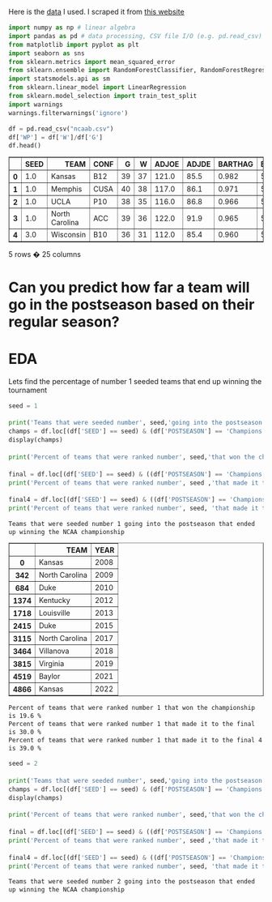 Here is the [data](https://www.kaggle.com/datasets/garrettspringer/ncaa-basketball) I used. I scraped it from [this website](https://barttorvik.com/#)

```python
import numpy as np # linear algebra
import pandas as pd # data processing, CSV file I/O (e.g. pd.read_csv)
from matplotlib import pyplot as plt
import seaborn as sns
from sklearn.metrics import mean_squared_error
from sklearn.ensemble import RandomForestClassifier, RandomForestRegressor
import statsmodels.api as sm
from sklearn.linear_model import LinearRegression
from sklearn.model_selection import train_test_split
import warnings
warnings.filterwarnings('ignore')
```

```python
df = pd.read_csv("ncaab.csv")
df['WP'] = df['W']/df['G']
df.head()
```

<table border="1" class="dataframe">
  <thead>
    <tr style="text-align: right;">
      <th></th>
      <th>SEED</th>
      <th>TEAM</th>
      <th>CONF</th>
      <th>G</th>
      <th>W</th>
      <th>ADJOE</th>
      <th>ADJDE</th>
      <th>BARTHAG</th>
      <th>EFG_O</th>
      <th>EFG_D</th>
      <th>...</th>
      <th>FTRD</th>
      <th>2P_O</th>
      <th>2P_D</th>
      <th>3P_O</th>
      <th>3P_D</th>
      <th>ADJ_T</th>
      <th>WAB</th>
      <th>POSTSEASON</th>
      <th>YEAR</th>
      <th>WP</th>
    </tr>
  </thead>
  <tbody>
    <tr>
      <th>0</th>
      <td>1.0</td>
      <td>Kansas</td>
      <td>B12</td>
      <td>39</td>
      <td>37</td>
      <td>121.0</td>
      <td>85.5</td>
      <td>0.982</td>
      <td>56.6</td>
      <td>44.3</td>
      <td>...</td>
      <td>31.0</td>
      <td>55.4</td>
      <td>41.2</td>
      <td>39.7</td>
      <td>32.8</td>
      <td>68.6</td>
      <td>9.93</td>
      <td>Champions</td>
      <td>2008</td>
      <td>0.948718</td>
    </tr>
    <tr>
      <th>1</th>
      <td>1.0</td>
      <td>Memphis</td>
      <td>CUSA</td>
      <td>40</td>
      <td>38</td>
      <td>117.0</td>
      <td>86.1</td>
      <td>0.971</td>
      <td>52.7</td>
      <td>43.4</td>
      <td>...</td>
      <td>31.7</td>
      <td>52.9</td>
      <td>42.6</td>
      <td>34.9</td>
      <td>30.2</td>
      <td>70.2</td>
      <td>8.95</td>
      <td>2ND</td>
      <td>2008</td>
      <td>0.950000</td>
    </tr>
    <tr>
      <th>2</th>
      <td>1.0</td>
      <td>UCLA</td>
      <td>P10</td>
      <td>38</td>
      <td>35</td>
      <td>116.0</td>
      <td>86.8</td>
      <td>0.966</td>
      <td>52.2</td>
      <td>46.5</td>
      <td>...</td>
      <td>25.6</td>
      <td>52.4</td>
      <td>45.4</td>
      <td>34.4</td>
      <td>32.9</td>
      <td>66.1</td>
      <td>10.80</td>
      <td>F4</td>
      <td>2008</td>
      <td>0.921053</td>
    </tr>
    <tr>
      <th>3</th>
      <td>1.0</td>
      <td>North Carolina</td>
      <td>ACC</td>
      <td>39</td>
      <td>36</td>
      <td>122.0</td>
      <td>91.9</td>
      <td>0.965</td>
      <td>53.0</td>
      <td>48.2</td>
      <td>...</td>
      <td>25.7</td>
      <td>52.1</td>
      <td>47.8</td>
      <td>37.2</td>
      <td>32.6</td>
      <td>74.7</td>
      <td>11.90</td>
      <td>F4</td>
      <td>2008</td>
      <td>0.923077</td>
    </tr>
    <tr>
      <th>4</th>
      <td>3.0</td>
      <td>Wisconsin</td>
      <td>B10</td>
      <td>36</td>
      <td>31</td>
      <td>112.0</td>
      <td>85.4</td>
      <td>0.960</td>
      <td>50.6</td>
      <td>43.4</td>
      <td>...</td>
      <td>25.4</td>
      <td>49.3</td>
      <td>41.7</td>
      <td>35.6</td>
      <td>31.3</td>
      <td>63.1</td>
      <td>8.38</td>
      <td>S16</td>
      <td>2008</td>
      <td>0.861111</td>
    </tr>
  </tbody>
</table>
<p>5 rows � 25 columns</p>
</div>

# Can you predict how far a team will go in the postseason based on their regular season?

# EDA

Lets find the percentage of number 1 seeded teams that end up winning the tournament

```python
seed = 1

print('Teams that were seeded number', seed,'going into the postseason that ended up winning the NCAA championship')
champs = df.loc[(df['SEED'] == seed) & (df['POSTSEASON'] == 'Champions')][['TEAM', 'YEAR']].sort_values(by='YEAR')
display(champs)

print('Percent of teams that were ranked number', seed,'that won the championship is', round(champs["TEAM"].count()/df.loc[(df['SEED'] == seed)]['TEAM'].count(), 3)*100, '%')

final = df.loc[(df['SEED'] == seed) & ((df['POSTSEASON'] == 'Champions') | (df['POSTSEASON'] == '2ND'))][['TEAM', 'YEAR', 'POSTSEASON']].sort_values(by='YEAR')
print('Percent of teams that were ranked number', seed ,'that made it to the final is', round(final["TEAM"].count()/df.loc[(df['SEED'] == seed)]['TEAM'].count(), 1)*100, '%')

final4 = df.loc[(df['SEED'] == seed) & ((df['POSTSEASON'] == 'Champions') | (df['POSTSEASON'] == '2ND') | (df['POSTSEASON'] == 'F4'))][['TEAM', 'YEAR', 'POSTSEASON']].sort_values(by='YEAR')
print('Percent of teams that were ranked number', seed, 'that made it to the final 4 is', round(final4["TEAM"].count()/df.loc[(df['SEED'] == seed)]['TEAM'].count(), 2)*100, '%')
```

    Teams that were seeded number 1 going into the postseason that ended up winning the NCAA championship

<table border="1" class="dataframe">
  <thead>
    <tr style="text-align: right;">
      <th></th>
      <th>TEAM</th>
      <th>YEAR</th>
    </tr>
  </thead>
  <tbody>
    <tr>
      <th>0</th>
      <td>Kansas</td>
      <td>2008</td>
    </tr>
    <tr>
      <th>342</th>
      <td>North Carolina</td>
      <td>2009</td>
    </tr>
    <tr>
      <th>684</th>
      <td>Duke</td>
      <td>2010</td>
    </tr>
    <tr>
      <th>1374</th>
      <td>Kentucky</td>
      <td>2012</td>
    </tr>
    <tr>
      <th>1718</th>
      <td>Louisville</td>
      <td>2013</td>
    </tr>
    <tr>
      <th>2415</th>
      <td>Duke</td>
      <td>2015</td>
    </tr>
    <tr>
      <th>3115</th>
      <td>North Carolina</td>
      <td>2017</td>
    </tr>
    <tr>
      <th>3464</th>
      <td>Villanova</td>
      <td>2018</td>
    </tr>
    <tr>
      <th>3815</th>
      <td>Virginia</td>
      <td>2019</td>
    </tr>
    <tr>
      <th>4519</th>
      <td>Baylor</td>
      <td>2021</td>
    </tr>
    <tr>
      <th>4866</th>
      <td>Kansas</td>
      <td>2022</td>
    </tr>
  </tbody>
</table>
</div>

    Percent of teams that were ranked number 1 that won the championship is 19.6 %
    Percent of teams that were ranked number 1 that made it to the final is 30.0 %
    Percent of teams that were ranked number 1 that made it to the final 4 is 39.0 %

```python
seed = 2

print('Teams that were seeded number', seed,'going into the postseason that ended up winning the NCAA championship')
champs = df.loc[(df['SEED'] == seed) & (df['POSTSEASON'] == 'Champions')][['TEAM', 'YEAR']].sort_values(by='YEAR')
display(champs)

print('Percent of teams that were ranked number', seed,'that won the championship is', round(champs["TEAM"].count()/df.loc[(df['SEED'] == seed)]['TEAM'].count(), 3)*100, '%')

final = df.loc[(df['SEED'] == seed) & ((df['POSTSEASON'] == 'Champions') | (df['POSTSEASON'] == '2ND'))][['TEAM', 'YEAR', 'POSTSEASON']].sort_values(by='YEAR')
print('Percent of teams that were ranked number', seed ,'that made it to the final is', round(final["TEAM"].count()/df.loc[(df['SEED'] == seed)]['TEAM'].count(), 3)*100, '%')

final4 = df.loc[(df['SEED'] == seed) & ((df['POSTSEASON'] == 'Champions') | (df['POSTSEASON'] == '2ND') | (df['POSTSEASON'] == 'F4'))][['TEAM', 'YEAR', 'POSTSEASON']].sort_values(by='YEAR')
print('Percent of teams that were ranked number', seed, 'that made it to the final 4 is', round(final4["TEAM"].count()/df.loc[(df['SEED'] == seed)]['TEAM'].count(), 3)*100, '%')
```

    Teams that were seeded number 2 going into the postseason that ended up winning the NCAA championship

<div>
<style scoped>
    .dataframe tbody tr th:only-of-type {
        vertical-align: middle;
    }

<table border="1" class="dataframe">
  <thead>
    <tr style="text-align: right;">
      <th></th>
      <th>TEAM</th>
      <th>YEAR</th>
    </tr>
  </thead>
  <tbody>
    <tr>
      <th>2764</th>
      <td>Villanova</td>
      <td>2016</td>
    </tr>
  </tbody>
</table>
</div>

    Percent of teams that were ranked number 2 that won the championship is 1.7999999999999998 %
    Percent of teams that were ranked number 2 that made it to the final is 5.4 %
    Percent of teams that were ranked number 2 that made it to the final 4 is 19.6 %

```python
seed = 3

print('Teams that were seeded number', seed,'going into the postseason that ended up winning the NCAA championship')
champs = df.loc[(df['SEED'] == seed) & (df['POSTSEASON'] == 'Champions')][['TEAM', 'YEAR']].sort_values(by='YEAR')
display(champs)

print('Percent of teams that were ranked number', seed,'that won the championship is', round(champs["TEAM"].count()/df.loc[(df['SEED'] == seed)]['TEAM'].count(), 3)*100, '%')

final = df.loc[(df['SEED'] == seed) & ((df['POSTSEASON'] == 'Champions') | (df['POSTSEASON'] == '2ND'))][['TEAM', 'YEAR', 'POSTSEASON']].sort_values(by='YEAR')
print('Percent of teams that were ranked number', seed ,'that made it to the final is', round(final["TEAM"].count()/df.loc[(df['SEED'] == seed)]['TEAM'].count(), 3)*100, '%')

final4 = df.loc[(df['SEED'] == seed) & ((df['POSTSEASON'] == 'Champions') | (df['POSTSEASON'] == '2ND') | (df['POSTSEASON'] == 'F4'))][['TEAM', 'YEAR', 'POSTSEASON']].sort_values(by='YEAR')
print('Percent of teams that were ranked number', seed, 'that made it to the final 4 is', round(final4["TEAM"].count()/df.loc[(df['SEED'] == seed)]['TEAM'].count(), 3)*100, '%')
```

    Teams that were seeded number 3 going into the postseason that ended up winning the NCAA championship

<div>
<style scoped>
    .dataframe tbody tr th:only-of-type {
        vertical-align: middle;
    }

<table border="1" class="dataframe">
  <thead>
    <tr style="text-align: right;">
      <th></th>
      <th>TEAM</th>
      <th>YEAR</th>
    </tr>
  </thead>
  <tbody>
    <tr>
      <th>1042</th>
      <td>Connecticut</td>
      <td>2011</td>
    </tr>
  </tbody>
</table>
</div>

    Percent of teams that were ranked number 3 that won the championship is 1.7999999999999998 %
    Percent of teams that were ranked number 3 that made it to the final is 5.4 %
    Percent of teams that were ranked number 3 that made it to the final 4 is 8.9 %

```python
seed = 4

print('Teams that were seeded number', seed,'going into the postseason that ended up winning the NCAA championship')
champs = df.loc[(df['SEED'] == seed) & (df['POSTSEASON'] == 'Champions')][['TEAM', 'YEAR']].sort_values(by='YEAR')
display(champs)

print('Percent of teams that were ranked number', seed,'that won the championship is', round(champs["TEAM"].count()/df.loc[(df['SEED'] == seed)]['TEAM'].count(), 3)*100, '%')

final = df.loc[(df['SEED'] == seed) & ((df['POSTSEASON'] == 'Champions') | (df['POSTSEASON'] == '2ND'))][['TEAM', 'YEAR', 'POSTSEASON']].sort_values(by='YEAR')
print('Percent of teams that were ranked number', seed ,'that made it to the final is', round(final["TEAM"].count()/df.loc[(df['SEED'] == seed)]['TEAM'].count(), 3)*100, '%')

final4 = df.loc[(df['SEED'] == seed) & ((df['POSTSEASON'] == 'Champions') | (df['POSTSEASON'] == '2ND') | (df['POSTSEASON'] == 'F4'))][['TEAM', 'YEAR', 'POSTSEASON']].sort_values(by='YEAR')
print('Percent of teams that were ranked number', seed, 'that made it to the final 4 is', round(final4["TEAM"].count()/df.loc[(df['SEED'] == seed)]['TEAM'].count(), 3)*100, '%')
```

    Teams that were seeded number 4 going into the postseason that ended up winning the NCAA championship

<div>
<style scoped>
    .dataframe tbody tr th:only-of-type {
        vertical-align: middle;
    }

<table border="1" class="dataframe">
  <thead>
    <tr style="text-align: right;">
      <th></th>
      <th>TEAM</th>
      <th>YEAR</th>
    </tr>
  </thead>
  <tbody>
  </tbody>
</table>
</div>

    Percent of teams that were ranked number 4 that won the championship is 0.0 %
    Percent of teams that were ranked number 4 that made it to the final is 1.7999999999999998 %
    Percent of teams that were ranked number 4 that made it to the final 4 is 7.1 %

```python
df['POSTSEASON'] = df['POSTSEASON'].fillna('NT') #'NT' means not in the tournament
df['SEED'] = df['SEED'].fillna('None')
```

Lets look at win percentage in the season and see how it effects the postseason performance

```python
df['WP'] = df['W']/df['G']
df[['WP','POSTSEASON']].groupby('POSTSEASON').mean().sort_values(by = 'WP', ascending = False)
```

<div>
<style scoped>
    .dataframe tbody tr th:only-of-type {
        vertical-align: middle;
    }

<table border="1" class="dataframe">
  <thead>
    <tr style="text-align: right;">
      <th></th>
      <th>WP</th>
    </tr>
    <tr>
      <th>POSTSEASON</th>
      <th></th>
    </tr>
  </thead>
  <tbody>
    <tr>
      <th>Champions</th>
      <td>0.881720</td>
    </tr>
    <tr>
      <th>2ND</th>
      <td>0.837555</td>
    </tr>
    <tr>
      <th>F4</th>
      <td>0.800714</td>
    </tr>
    <tr>
      <th>E8</th>
      <td>0.790041</td>
    </tr>
    <tr>
      <th>S16</th>
      <td>0.756275</td>
    </tr>
    <tr>
      <th>R32</th>
      <td>0.729144</td>
    </tr>
    <tr>
      <th>R64</th>
      <td>0.693218</td>
    </tr>
    <tr>
      <th>R68</th>
      <td>0.619213</td>
    </tr>
    <tr>
      <th>NT</th>
      <td>0.463854</td>
    </tr>
  </tbody>
</table>
</div>

```python
plt.figure(figsize = (17,10))
box_plot = sns.boxplot(x = df['POSTSEASON'], y = df['WP'], order = ['NT', 'R68', 'R64', 'R32', 'S16','E8', 'F4', '2ND', 'Champions'])
plt.ylabel('Win Percentage')
plt.xlabel('Round the team was knocked out')
plt.title('Win percentage of team vs how far they made it into the post season')
medians = round(df[['WP','POSTSEASON']].groupby('POSTSEASON').median().sort_values(by = 'WP', ascending = True)['WP'],3)
vertical_offset = df['WP'].median() * 0.05 # offset from median for display

for xtick in box_plot.get_xticks():
    box_plot.text(xtick,medians[xtick],medians[xtick], 
            horizontalalignment='center',size='small',color='w',weight='semibold')

medians = round(df[['WP','POSTSEASON']].groupby('POSTSEASON').median().sort_values(by = 'WP', ascending = True),3)
sns.lineplot(x = medians.index, y = medians['WP'], color = '#000000', linewidth = 4)
sns.lineplot(x = medians.index, y = medians['WP'], color = '#f98a59', linewidth = 2)
plt.show()
```

![png](output.png)

We can see that on average a team with a higher winning percentage during the season will go farther in the tournament and the spread also decreases as the tournament goes on. The round of 68 is a little weird because those are play in games so teams with a higher winning percentage will not get represented. Lets see now the lowest seed in each round and the highest seed that got knocked out each round

```python
display(df[['SEED', 'POSTSEASON']].groupby('POSTSEASON').max().reindex(['R64', 'R32', 'S16', 'E8', 'F4', '2ND','Champions']))
display(df[['SEED', 'POSTSEASON']].groupby(['POSTSEASON']).min().reindex(['R64', 'R32', 'S16', 'E8', 'F4', '2ND','Champions']))
```

<div>
<style scoped>
    .dataframe tbody tr th:only-of-type {
        vertical-align: middle;
    }

<table border="1" class="dataframe">
  <thead>
    <tr style="text-align: right;">
      <th></th>
      <th>SEED</th>
    </tr>
    <tr>
      <th>POSTSEASON</th>
      <th></th>
    </tr>
  </thead>
  <tbody>
    <tr>
      <th>R64</th>
      <td>16.0</td>
    </tr>
    <tr>
      <th>R32</th>
      <td>16.0</td>
    </tr>
    <tr>
      <th>S16</th>
      <td>15.0</td>
    </tr>
    <tr>
      <th>E8</th>
      <td>15.0</td>
    </tr>
    <tr>
      <th>F4</th>
      <td>11.0</td>
    </tr>
    <tr>
      <th>2ND</th>
      <td>8.0</td>
    </tr>
    <tr>
      <th>Champions</th>
      <td>7.0</td>
    </tr>
  </tbody>
</table>
</div>

<div>
<style scoped>
    .dataframe tbody tr th:only-of-type {
        vertical-align: middle;
    }

<table border="1" class="dataframe">
  <thead>
    <tr style="text-align: right;">
      <th></th>
      <th>SEED</th>
    </tr>
    <tr>
      <th>POSTSEASON</th>
      <th></th>
    </tr>
  </thead>
  <tbody>
    <tr>
      <th>R64</th>
      <td>1.0</td>
    </tr>
    <tr>
      <th>R32</th>
      <td>1.0</td>
    </tr>
    <tr>
      <th>S16</th>
      <td>1.0</td>
    </tr>
    <tr>
      <th>E8</th>
      <td>1.0</td>
    </tr>
    <tr>
      <th>F4</th>
      <td>1.0</td>
    </tr>
    <tr>
      <th>2ND</th>
      <td>1.0</td>
    </tr>
    <tr>
      <th>Champions</th>
      <td>1.0</td>
    </tr>
  </tbody>
</table>
</div>

Interesting. So in the last 10 or so years in every round there has been at least 1 team seeded first that has been eliminated.

```python
df_wo_NTteams = df.loc[(df['POSTSEASON'] != 'NT') & (df['POSTSEASON'] != 'R68')]
avg_seed = df_wo_NTteams[['SEED', 'POSTSEASON']].groupby('POSTSEASON').mean().reindex(['R64', 'R32', 'S16', 'E8', 'F4', '2ND','Champions'])

fig, [ax, ax2] = plt.subplots(1, 2, figsize=(20, 8))
sns.barplot(x = avg_seed.index, y = avg_seed['SEED'], ax = ax)
ax.set_xlabel('Round team got knocked out')
ax.set_ylabel('Average seed of team')
ax.set_title('Avereage seed of teams and when they got eliminated from the tournament')

sns.boxplot(y = df_wo_NTteams['SEED'], x = df_wo_NTteams['POSTSEASON'], ax = ax2, order = ['R64', 'R32', 'S16','E8', 'F4', '2ND', 'Champions'])
ax2.set_xlabel('Round team got knocked out')
ax2.set_ylabel('Seed of team')
ax2.set_title('Avereage seed of teams and when they got eliminated from the tournament')
plt.show()
```

![png](output2.png)

From these graphs vs the one above for win percentage, win percentage looks like a better estimator for how far they make it in the tournament. It is also interesting that in the final 4 there is a bigger spread than the elite 8

# Which conference produces the most champions?

```python
d = pd.DataFrame(df[['CONF', 'POSTSEASON']].loc[(df['POSTSEASON'] == 'Champions') | (df['POSTSEASON'] == '2ND') | (df['POSTSEASON'] == 'F4') | (df['POSTSEASON'] == 'E8')].value_counts()).reset_index()
fig, ax = plt.subplots(figsize = (10,7))
sns.barplot(x='POSTSEASON', y=0, hue='CONF', data=d, order=['E8', 'F4', '2ND', 'Champions'])
ax.set_ylabel('Number of teams')
ax.set_xlabel('Postseason')
ax.set_title('Which conference produces the most champions?')
plt.show()
```

![png](output3.png)

#### The only conference that has had teams that have been knocked out in each of the rounds at and after elite 8 is the ACC. The champions have come from only the ACC, BE, and Amer conferences, with Amer only being represented once

# Upsets

#### One of the biggest questions in the tournament is when and who will be involved in an upset. In the first round of 64, there are 32 games which means there is a possible 32 upsets. The greater the spread in seed, the more shocking it is when there is an upset.

We will look at seeds 1-8 who lost in the 1st round (upset)

```python
temp_df = df[df.SEED != 'None']
temp_df['SEED'] = temp_df['SEED'].astype('int')
temp_df = temp_df.loc[(temp_df['POSTSEASON'] == 'R64') & (temp_df['SEED'] <= 8)]
seed_upset_df = pd.DataFrame(temp_df['SEED'].value_counts()).reset_index().rename(columns = {'index' : 'SEED', 'SEED': 'Count'}).sort_values(by = 'SEED', ascending = True)
fig, ax = plt.subplots(figsize = (8, 5))
sns.barplot(x = seed_upset_df['SEED'], y = seed_upset_df['Count'], ax = ax)
ax.set_title('Seed and how many times they have been upset in the first round of the tournament')
plt.show()
```

![png](output4.png)

# Lets model a tournament and see how it does

### 2016 had a lot of upsets

![BCG-winner-bracket-2016.jpg](Screenshot1.png)

#### The March Madness tournament is basically 4 single elimination tournaments put into one, with the winners of each going into another single elimination tournament (semis). So we will model one single elimination tournament and use it for all 4 for the 2016 tournament

```python
df = pd.read_csv('ncaab2.csv')
df = pd.get_dummies(df, columns = ["CONF"])
df['SEED'] = df['SEED'].fillna('None')
df['POSTSEASON'] = df['POSTSEASON'].fillna('NT')
df['WP'] = df['W']/df['G']
index_NT = df[df['POSTSEASON'] == 'NT'].index
df.drop(index_NT, inplace = True)
df["SEED"].replace({'None':19}, inplace = True)
df['POSTSEASON'].replace({'Champions' : 1, '2ND':2, 'F4':3, 'E8':4, 'S16':5, 'R32':6, 'R64':7, 'R68':8, 'NT':9}, inplace = True)
```

```python
dftest = pd.read_csv('ncaab.csv')
dftest = pd.get_dummies(dftest, columns = ["CONF"])
dftest['SEED'] = dftest['SEED'].fillna('None')
dftest['POSTSEASON'] = dftest['POSTSEASON'].fillna('NT')
dftest['WP'] = dftest['W']/df['G']
index_NT = dftest[dftest['POSTSEASON'] == 'NT'].index
dftest.drop(index_NT, inplace = True)
dftest["SEED"].replace({'None':19}, inplace = True)
dftest['POSTSEASON'].replace({'Champions' : 1, '2ND':2, 'F4':3, 'E8':4, 'S16':5, 'R32':6, 'R64':7, 'R68':8, 'NT':9}, inplace = True)


X = dftest.drop(["POSTSEASON", "YEAR", "TEAM",], axis = 1)
y = dftest["POSTSEASON"]

X_train, X_test, y_train, y_test = train_test_split(X, y)
```

I will test a couple of models here to see which one does the best

```python
models = [RandomForestClassifier(), RandomForestRegressor(), LinearRegression()]
for i in range(len(models)):
    model_i = models[i]
    model_i.fit(X_train, y_train)
    Y_pred_i = model_i.predict(X_test)
    print("Y_pred_", i, "score = ", model_i.score(X_test, y_test))
    print(1 - (1-model_i.score(X, y))*(len(y)-1)/(len(y)-X.shape[1]-1))
```

    Y_pred_ 0 score =  0.5296610169491526
    0.8747092762010893
    Y_pred_ 1 score =  0.6616542177139173
    0.8814344967983481
    Y_pred_ 2 score =  0.5483815965024391
    0.5917293933833976

RandomForestRegressor performed the best. Even though technically the round the team was knocked out in is discrete we will look at is as continuous so it produces better estimates

```python
model = RandomForestRegressor()
model.fit(X_train, y_train)
Y_pred = model.predict(X_test)
print("score = ", model.score(X_test, y_test))
```

    score =  0.6625456879709741

```python
importances = model.feature_importances_
features = pd.DataFrame({'feature': X_train.columns, 'importance': importances})

# Sort the DataFrame based on the feature importances
features = features.sort_values(by='importance', ascending=False)

features.to_csv('feature_importance_revenue.csv')

# Print the top 10 features and their importances
print("Top 10 features:")
for i, row in features[:10].iterrows():
    print("- Feature", row['feature'], ":", row['importance'])
```

    Top 10 features:
    - Feature G : 0.6172673848752628
    - Feature BARTHAG : 0.13560521169952441
    - Feature WAB : 0.022598640229562636
    - Feature 3P_D : 0.017359859773431553
    - Feature FTRD : 0.014589488053497454
    - Feature WP : 0.014444998044008181
    - Feature ADJDE : 0.013891105285447599
    - Feature FTR : 0.01314076766448173
    - Feature 2P_D : 0.012103701756581937
    - Feature ADJ_T : 0.011986024431650404

```python
def quarter_tournament(year, team_list):
    X = df[df['YEAR'] == year].drop(["POSTSEASON", "YEAR", "TEAM"], axis = 1)
    Y_pred = model.predict(X)
  
  
    df16 = df[df['YEAR'] == year]
    df16['pred'] = Y_pred
    df16.dropna(subset = ['POSTSEASON'], inplace = True)
    team_df = df16[df16['POSTSEASON'] != 'R68'].reset_index(drop = True)
    df16['PredPostSeason'] = np.nan
  
    teams_df = pd.DataFrame(columns = team_df.columns)

    for team in team_list:
        teams_df = teams_df.append(team_df.loc[team_df['TEAM']==team])
  
    teams = teams_df
  
  
    #round of 32 is the next round
    r32 = pd.DataFrame(columns = teams.columns)
    s16 = pd.DataFrame(columns = teams.columns)
    e8 = pd.DataFrame(columns = teams.columns)

    #final four is the champ of each individual division
    f4 = pd.DataFrame(columns = teams.columns)
  



    print("ROUND OF 64")
    # round of 64
    #for each team in the bracket (seed 1 - 16)
    for i in range(1, 9):
        team1 = teams.loc[teams['SEED'] == i][['TEAM']].iloc[0,0]
        team2 = teams.loc[teams['SEED'] == 17-i][['TEAM']].iloc[0,0]
        print(team1, 'vs', team2)


        WP1 = teams.loc[teams['SEED'] == i][['pred']].iloc[0,0]
        WP2 = teams.loc[teams['SEED'] == 17-i][['pred']].iloc[0,0]
        if(WP1 < WP2):
            winner = team1
            loser = team2
        else:
            winner = team2
            loser = team1

        #df16.loc[df16['TEAM'] == loser, 'PredPostSeason'] = 'R64'
        print("Winner:", winner)
        r32 = r32.append(teams.loc[teams['TEAM'] == winner])




    print("\nROUND OF 32")
    # round of 32

    #for the teams in the tournament still
    for i in range(1,5):
        team = r32.loc[(r32['SEED'] == i) | \
                       (r32['SEED'] == 17 - i)]

        team2 = r32.loc[(r32['SEED'] == 9 - i) | \
                      (r32['SEED'] == 8 + i)]

        winner = ' '

        #if the te
        if not team.empty:
            matchup = team.append(team2)
        if team.empty:
            matchup = matchup.append(team2)

        if len(matchup) == 2:
            print(matchup.iloc[0,]['TEAM'], 'vs', matchup.iloc[1,]['TEAM'])

            WP1 = matchup.iloc[0,]['pred']
            WP2 = matchup.iloc[1,]['pred']

            if(WP1 < WP2):
                winner = matchup.iloc[0,]['TEAM']
            else:
                winner = matchup.iloc[1,]['TEAM']

            matchup = pd.DataFrame(columns = teams.columns)

        print("Winner:", winner)
        s16 = s16.append(teams.loc[teams['TEAM'] == winner])




    print("\nELITE 8")
    # elite 8


    team = s16.loc[((s16['SEED'] == 1) | (s16['SEED'] == 16)) | \
                      ((s16['SEED'] == 8) | (s16['SEED'] == 9))]
    team2 = s16.loc[((s16['SEED'] == 5) | (s16['SEED'] == 12)) | \
                      ((s16['SEED'] == 4) | (s16['SEED'] == 13))]

    team3 = s16.loc[((s16['SEED'] == 6) | (s16['SEED'] == 11)) | \
                      ((s16['SEED'] == 3) | (s16['SEED'] == 14))]

    team4 = s16.loc[((s16['SEED'] == 7) | (s16['SEED'] == 10)) | \
                    ((s16['SEED'] == 2) | (s16['SEED'] == 15))]


    winner = ' '

    ts = [team, team2, team3, team4]

    for team in ts:
        matchup = matchup.append(team)

        if(len(matchup) == 2):
            print(matchup.iloc[0,]['TEAM'], 'vs', matchup.iloc[1,]['TEAM'])

            WP1 = matchup.iloc[0,]['pred']
            WP2 = matchup.iloc[1,]['pred']

            if(WP1 < WP2):
                winner = matchup.iloc[0,]['TEAM']
            else:
                winner = matchup.iloc[1,]['TEAM']

            matchup = pd.DataFrame(columns = teams.columns)
            print("Winner:", winner)
            e8 = e8.append(teams.loc[teams['TEAM'] == winner])




    team = e8.loc[(e8['SEED'] == 1) | (e8['SEED'] == 16) |\
                 (e8['SEED'] == 8) | (e8['SEED'] == 9) |\
                 (e8['SEED'] == 5) | (e8['SEED'] == 12)|\
                 (e8['SEED'] == 4) | (e8['SEED'] == 13)]
    team2 = e8.loc[(e8['SEED'] == 6) | (e8['SEED'] == 11) |\
                 (e8['SEED'] == 3) | (e8['SEED'] == 14) |\
                 (e8['SEED'] == 7) | (e8['SEED'] == 10)|\
                 (e8['SEED'] == 2) | (e8['SEED'] == 15)]


    WP1 = team.iloc[0,]['pred']
    WP2 = team2.iloc[0,]['pred']


    if(WP1 < WP2):
        winner = team.iloc[0,]['TEAM']
    else:
        winner = team2.iloc[0,]['TEAM']


    f4 = f4.append(teams.loc[teams['TEAM'] == winner])
    return f4
```

```python
def tournament(year, south, west, east, midwest):
    f4_south = quarter_tournament(year, south)
    f4_west = quarter_tournament(year, west)
    f4_east = quarter_tournament(year, east)
    f4_midwest = quarter_tournament(year, midwest)
  
    f4 = pd.concat([f4_south, f4_west, f4_east, f4_midwest], axis = 0)
  
    matchup1 = pd.concat([f4_midwest, f4_west], axis = 0)
    matchup2 = pd.concat([f4_south, f4_east], axis = 0)
  
    print("\nFINAL 4")
  
    print(matchup1.iloc[0]['TEAM'], 'vs', matchup1.iloc[1]['TEAM'])
    WP1 = matchup1.iloc[0,]['pred']
    WP2 = matchup1.iloc[1,]['pred']
  
    if(WP1 < WP2):
        winner1 = matchup1.iloc[0,]['TEAM']
    else:
        winner1 = matchup1.iloc[1,]['TEAM']
  
    print("Winner: ", winner1)
  
  
  
    print(matchup2.iloc[0]['TEAM'], 'vs', matchup2.iloc[1]['TEAM'])
    WP1 = matchup2.iloc[0,]['pred']
    WP2 = matchup2.iloc[1,]['pred']
  
    if(WP1 < WP2):
        winner2 = matchup2.iloc[0,]['TEAM']
    else:
        winner2 = matchup2.iloc[1,]['TEAM']
  
    print("Winner: ", winner2)
  
    champ = pd.DataFrame(columns = f4.columns)
  
    champ = pd.concat([f4.loc[f4['TEAM'] == winner1], f4.loc[f4['TEAM'] == winner2]])
  
    WP1 = champ.iloc[0,]['pred']
    WP2 = champ.iloc[0,]['pred']
  
    if(WP1 < WP2):
        winner = champ.iloc[0,]['TEAM']
    else:
        winner = champ.iloc[1,]['TEAM']
  
  
    print('\nCHAMPIONSHIP')
    print(champ.iloc[0,]["TEAM"], ' vs ',champ.iloc[1,]["TEAM"])
  
    print("Champion: ", winner)

```

```python
team_list_south = ['Alabama', 'Texas A&M Corpus Chris', 'Maryland', 'West Virginia', 'San Diego St.',\
                  'College of Charleston', 'Virginia', 'Furman', 'Creighton', 'North Carolina St.', 'Baylor', \
                  'UC Santa Barbara', 'Missouri', 'Utah St.', 'Arizona', 'Princeton']

team_list_east = ['Purdue', 'Texas Southern', 'Memphis', 'Florida Atlantic', 'Duke', 'Oral Roberts', 'Tennessee',\
                 'Louisiana Lafayette', 'Kentucky', 'Providence', 'Kansas St.', 'Montana St.', 'Michigan St.', 'USC', \
                 'Marquette', 'Vermont']

team_list_midwest = ['Houston', 'Northern Kentucky', 'Iowa', 'Auburn', 'Miami FL', 'Drake', 'Indiana',\
                    'Kent St.', 'Iowa St.', 'Mississippi St.', 'Xavier', 'Kennesaw St.', 'Texas A&M', 'Penn St.', \
                    'Texas', 'Colgate']

team_list_west = ['Kansas', 'Howard', 'Arkansas', 'Illinois', "Saint Mary's", 'VCU', 'Connecticut', 'Iona', \
                 'TCU', 'Arizona St.', 'Gonzaga', 'Grand Canyon', 'Northwestern', 'Boise St.',\
                 'UCLA', 'UNC Asheville']

tournament(2023, west = team_list_west, south = team_list_south, east = team_list_east, midwest = team_list_midwest)
```

    ROUND OF 64
    Alabama vs Texas A&M Corpus Chris
    Winner: Alabama
    Arizona vs Princeton
    Winner: Arizona
    Baylor vs UC Santa Barbara
    Winner: Baylor
    Virginia vs Furman
    Winner: Virginia
    San Diego St. vs College of Charleston
    Winner: San Diego St.
    Creighton vs North Carolina St.
    Winner: Creighton
    Missouri vs Utah St.
    Winner: Missouri
    Maryland vs West Virginia
    Winner: Maryland

    ROUND OF 32
    Alabama vs Maryland
    Winner: Alabama
    Arizona vs Missouri
    Winner: Arizona
    Baylor vs Creighton
    Winner: Creighton
    Virginia vs San Diego St.
    Winner: San Diego St.

    ELITE 8
    Alabama vs San Diego St.
    Winner: Alabama
    Creighton vs Arizona
    Winner: Arizona
    ROUND OF 64
    Kansas vs Howard
    Winner: Kansas
    UCLA vs UNC Asheville
    Winner: UCLA
    Gonzaga vs Grand Canyon
    Winner: Gonzaga
    Connecticut vs Iona
    Winner: Connecticut
    Saint Mary's vs VCU
    Winner: Saint Mary's
    TCU vs Arizona St.
    Winner: TCU
    Northwestern vs Boise St.
    Winner: Boise St.
    Arkansas vs Illinois
    Winner: Arkansas

    ROUND OF 32
    Kansas vs Arkansas
    Winner: Kansas
    UCLA vs Boise St.
    Winner: UCLA
    Gonzaga vs TCU
    Winner: Gonzaga
    Connecticut vs Saint Mary's
    Winner: Saint Mary's

    ELITE 8
    Kansas vs Saint Mary's
    Winner: Saint Mary's
    Gonzaga vs UCLA
    Winner: UCLA
    ROUND OF 64
    Purdue vs Texas Southern
    Winner: Purdue
    Marquette vs Vermont
    Winner: Marquette
    Kansas St. vs Montana St.
    Winner: Kansas St.
    Tennessee vs Louisiana Lafayette
    Winner: Tennessee
    Duke vs Oral Roberts
    Winner: Duke
    Kentucky vs Providence
    Winner: Kentucky
    Michigan St. vs USC
    Winner: Michigan St.
    Memphis vs Florida Atlantic
    Winner: Florida Atlantic

    ROUND OF 32
    Purdue vs Florida Atlantic
    Winner: Purdue
    Marquette vs Michigan St.
    Winner: Marquette
    Kansas St. vs Kentucky
    Winner: Kansas St.
    Tennessee vs Duke
    Winner: Tennessee

    ELITE 8
    Purdue vs Tennessee
    Winner: Purdue
    Kansas St. vs Marquette
    Winner: Marquette
    ROUND OF 64
    Houston vs Northern Kentucky
    Winner: Houston
    Texas vs Colgate
    Winner: Texas
    Xavier vs Kennesaw St.
    Winner: Xavier
    Indiana vs Kent St.
    Winner: Kent St.
    Miami FL vs Drake
    Winner: Miami FL
    Iowa St. vs Mississippi St.
    Winner: Iowa St.
    Texas A&M vs Penn St.
    Winner: Penn St.
    Iowa vs Auburn
    Winner: Auburn

    ROUND OF 32
    Houston vs Auburn
    Winner: Houston
    Texas vs Penn St.
    Winner: Texas
    Xavier vs Iowa St.
    Winner: Xavier
    Kent St. vs Miami FL
    Winner: Kent St.

    ELITE 8
    Houston vs Kent St.
    Winner: Houston
    Xavier vs Texas
    Winner: Texas

    FINAL 4
    Houston vs Saint Mary's
    Winner:  Houston
    Alabama vs Marquette
    Winner:  Alabama

    CHAMPIONSHIP
    Houston  vs  Alabama
    Champion:  Alabama
